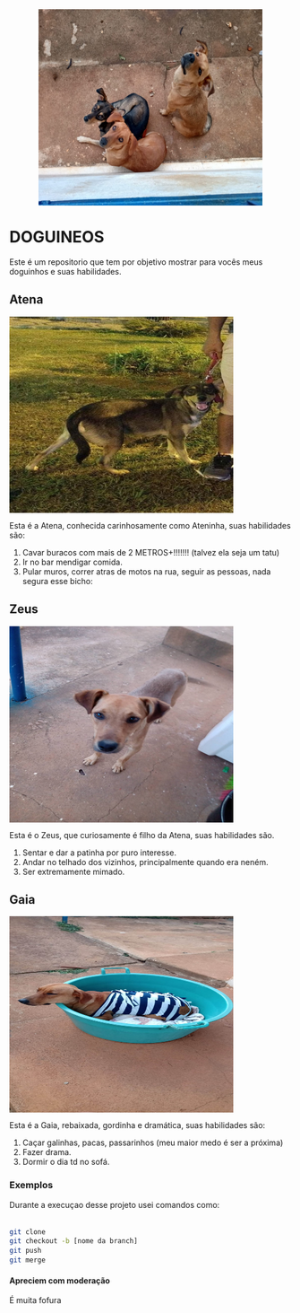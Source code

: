 
<div align="center"><img align="center" src="/dogs.jpeg" alt="Dogs" width="400" height="350"></div> 

# DOGUINEOS

Este é um repositorio que tem por objetivo mostrar para vocês meus doguinhos e suas habilidades. 


## Atena 

<img align="center" src="/atena.jpeg" alt="atena" width="400" height="350">

Esta é a Atena, conhecida carinhosamente como Ateninha, suas habilidades são:

1. Cavar buracos com mais de 2 METROS+!!!!!!! (talvez ela seja um tatu)
2. Ir no bar mendigar comida.
3. Pular muros, correr atras de motos na rua, seguir as pessoas, nada segura esse bicho:

## Zeus 

<img align="center" src="/zeus.jpeg" alt="zeus" width="400" height="350">

Esta é o Zeus, que curiosamente é filho da Atena, suas habilidades são.

1. Sentar e dar a patinha por puro interesse.
2. Andar no telhado dos vizinhos, principalmente quando era neném.
3. Ser extremamente mimado.

## Gaia

<img align="center" src="/gaia.jpeg" alt="gaia" width="400" height="350">

Esta é a Gaia, rebaixada, gordinha e dramática, suas habilidades são:

1. Caçar galinhas, pacas, passarinhos (meu maior medo é ser a próxima)
2. Fazer drama.
3. Dormir o dia td no sofá.

### Exemplos 
Durante a execuçao desse projeto usei comandos como: 


```bash

git clone 
git checkout -b [nome da branch]
git push 
git merge 

```

#### Apreciem com moderação
É muita fofura